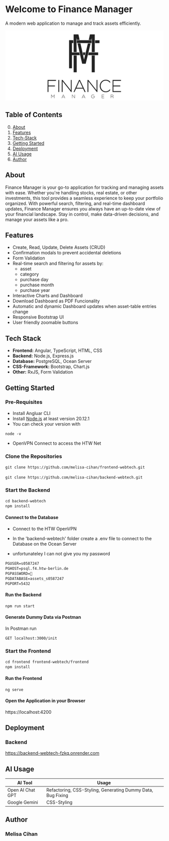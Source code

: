 # Welcome to Finance Manager  
A modern web application to manage and track assets efficiently.  

![Dashboard Screenshot](frontend/src/assets/Logo.png)

## Table of Contents 
0. [About](#about)   
1. [Features](#features)  
2. [Tech-Stack](#tech-stack)  
3. [Getting Started](#getting-started)  
4. [Deployment](#deployment)
5. [AI Usage](#ai-usage)
6. [Author](#author)  

## About
Finance Manager is your go-to application for tracking and managing assets with ease. Whether you're handling stocks, real estate, or other investments, this tool provides a seamless experience to keep your portfolio organized. With powerful search, filtering, and real-time dashboard updates, Finance Manager ensures you always have an up-to-date view of your financial landscape. Stay in control, make data-driven decisions, and manage your assets like a pro.

## Features  
- Create, Read, Update, Delete Assets (CRUD)
- Confirmation modals to prevent accidental deletions 
- Form Validation
- Real-time search and filtering for assets by: 
    - asset
    - category
    - purchase day
    - purchase month 
    - purchase year
- Interactive Charts and Dashboard 
- Download Dashboard as PDF Funcionality
- Automatic and dynamic Dashboard updates when asset-table entries change 
- Responsive Bootstrap UI  
- User friendly zoomable buttons 

##  Tech Stack  
- **Frontend:** Angular, TypeScript, HTML, CSS
- **Backend:** Node.js, Express.js  
- **Database:** PostgreSQL, Ocean Server  
- **CSS-Framework:** Bootstrap, Chart.js   
- **Other:** RxJS, Form Validation  

## Getting Started  

### Pre-Requisites
- Install Angluar CLI
- Install [Node.js](https://nodejs.org/en/) at least version 20.12.1
- You can check your version with
```
node -v
```
- OpenVPN Connect to access the HTW Net
### Clone the Repositories
```
git clone https://github.com/melisa-cihan/frontend-webtech.git

git clone https://github.com/melisa-cihan/backend-webtech.git
```

### Start the Backend
```
cd backend-webtech
npm install
```
#### Connect to the Database
- Connect to the HTW OpenVPN

- In the 'backend-webtech' folder create a .env file to connect to the  Database on the Ocean Server
- unfortunateley I can not give you my password 
```
PGUSER=s0587247
PGHOST=psql.f4.htw-berlin.de
PGPASSWORD=🔑
PGDATABASE=assets_s0587247
PGPORT=5432
```
#### Run the Backend
```
npm run start
```

#### Generate Dummy Data via Postman
In Postman run 
```
GET localhost:3000/init
```
### Start the Frontend
```
cd frontend frontend-webtech/frontend
npm install
```
#### Run the Frontend
```
ng serve
```
#### Open the Application in your Browser
https://localhost:4200

## Deployment
### Backend

https://backend-webtech-fzkq.onrender.com

## AI Usage  
| AI Tool  | Usage 
|----------|----------
| Open AI Chat GPT  | Refactoring, CSS-Styling, Generating Dummy Data,   Bug Fixing           
| Google Gemini    | CSS-Styling 

## Author
### Melisa Cihan

